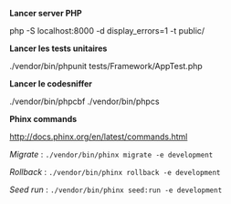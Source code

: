 **Lancer server PHP**

php -S localhost:8000 -d display_errors=1 -t public/


**Lancer les tests unitaires**

./vendor/bin/phpunit tests/Framework/AppTest.php

**Lancer le codesniffer**

./vendor/bin/phpcbf
./vendor/bin/phpcs

**Phinx commands**

http://docs.phinx.org/en/latest/commands.html

*Migrate* : ``./vendor/bin/phinx migrate -e development``

*Rollback* : ``./vendor/bin/phinx rollback -e development``

*Seed run* : ``./vendor/bin/phinx seed:run -e development``
